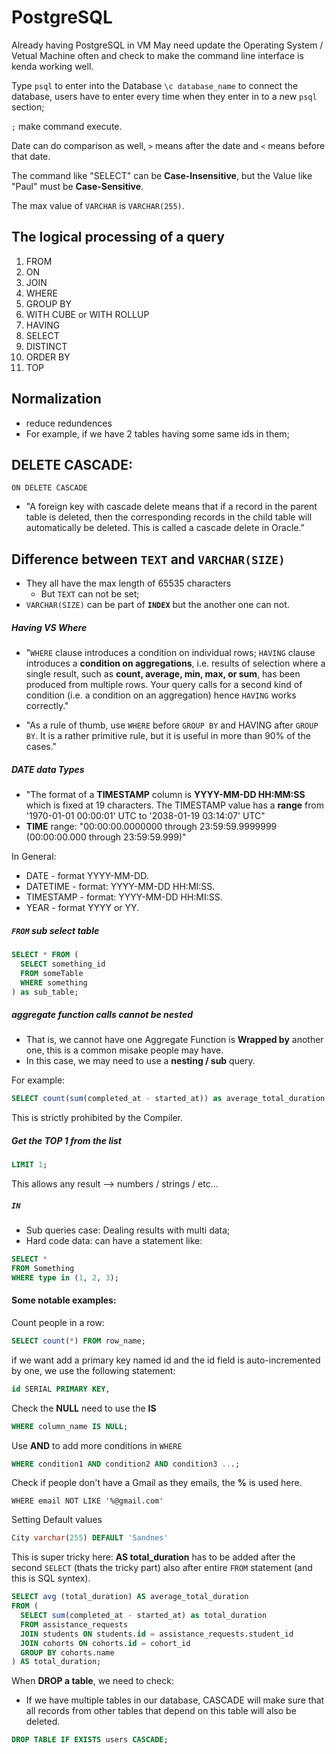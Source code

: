 # PostgreSQL

Already having PostgreSQL in VM
May need update the Operating System / Vetual Machine often and check to make the command line interface is kenda working well.

Type `psql` to enter into the Database
`\c database_name` to connect the database, users have to enter every time when they enter in to a new `psql` section;

`;` make command execute.

Date can do comparison as well, `>` means after the date and `<` means before that date.

The command like "SELECT" can be **Case-Insensitive**, but the Value like "Paul" must be **Case-Sensitive**.

The max value of `VARCHAR` is `VARCHAR(255)`.

## The logical processing of a query
1. FROM
2. ON
3. JOIN
4. WHERE
5. GROUP BY
6. WITH CUBE or WITH ROLLUP
7. HAVING
8. SELECT
9. DISTINCT
10. ORDER BY
11. TOP

## Normalization
- reduce redundences
- For example, if we have 2 tables having some same ids in them;

## DELETE CASCADE:
```ON DELETE CASCADE```
- "A foreign key with cascade delete means that if a record in the parent table is deleted, then the corresponding records in the child table will automatically be deleted. This is called a cascade delete in Oracle."


## Difference between `TEXT` and `VARCHAR(SIZE)`
- They all have the max length of 65535 characters
  - But `TEXT` can not be set;
- `VARCHAR(SIZE)` can be part of **`INDEX`** but the another one can not.

##### Having VS Where

- "`WHERE` clause introduces a condition on individual rows; `HAVING` clause introduces a **condition on aggregations**, i.e. results of selection where a single result, such as **count, average, min, max, or sum**, has been produced from multiple rows. Your query calls for a second kind of condition (i.e. a condition on an aggregation) hence `HAVING` works correctly."

- "As a rule of thumb, use `WHERE` before `GROUP BY` and HAVING after `GROUP BY`. It is a rather primitive rule, but it is useful in more than 90% of the cases."

##### DATE data Types
- "The format of a **TIMESTAMP** column is **YYYY-MM-DD HH:MM:SS** which is fixed at 19 characters. The TIMESTAMP value has a **range** from '1970-01-01 00:00:01' UTC to '2038-01-19 03:14:07' UTC"
- **TIME** range: "00:00:00.0000000 through 23:59:59.9999999 (00:00:00.000 through 23:59:59.999)"

In General:
- DATE - format YYYY-MM-DD.
- DATETIME - format: YYYY-MM-DD HH:MI:SS.
- TIMESTAMP - format: YYYY-MM-DD HH:MI:SS.
- YEAR - format YYYY or YY.


##### `FROM` sub select table
```sql
SELECT * FROM (
  SELECT something_id
  FROM someTable
  WHERE something
) as sub_table;
```


##### aggregate function calls cannot be nested
- That is, we cannot have one Aggregate Function is **Wrapped by** another one, this is a common misake people may have.
- In this case, we may need to use a **nesting / sub** query.

For example: 
```sql
SELECT count(sum(completed_at - started_at)) as average_total_duration
```
This is strictly prohibited by the Compiler.

##### Get the TOP 1 from the list
```sql
LIMIT 1;
```
This allows any result --> numbers / strings / etc...


##### `IN`
- Sub queries case: Dealing results with multi data;
- Hard code data: can have a statement like:
```sql
SELECT * 
FROM Something
WHERE type in (1, 2, 3);
```

#### Some notable examples:
Count people in a row:
```sql
SELECT count(*) FROM row_name;
```

if we want add a primary key named id and the id field is auto-incremented by one, we use the following statement:
```sql
id SERIAL PRIMARY KEY,
```

Check the **NULL** need to use the **IS**
```sql
WHERE column_name IS NULL;
```

Use **AND** to add more conditions in `WHERE`
```sql
WHERE condition1 AND condition2 AND condition3 ...;
```

Check if people don't have a Gmail as they emails, the **%** is used here.
```
WHERE email NOT LIKE '%@gmail.com'
```

Setting Default values
```sql
City varchar(255) DEFAULT 'Sandnes'
```


This is super tricky here: **AS total_duration** has to be added after the second `SELECT` (thats the tricky part) also after entire `FROM` statement (and this is SQL syntex).
```sql
SELECT avg (total_duration) AS average_total_duration
FROM (
  SELECT sum(completed_at - started_at) as total_duration
  FROM assistance_requests
  JOIN students ON students.id = assistance_requests.student_id
  JOIN cohorts ON cohorts.id = cohort_id
  GROUP BY cohorts.name
) AS total_duration;
```

When **DROP a table**, we need to check:
- If we have multiple tables in our database, CASCADE will make sure that all records from other tables that depend on this table will also be deleted.
```sql
DROP TABLE IF EXISTS users CASCADE;
```